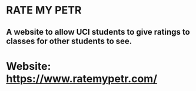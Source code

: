 # RATE MY PETR
## A website to allow UCI students to give ratings to classes for other students to see.

# Website: https://www.ratemypetr.com/
